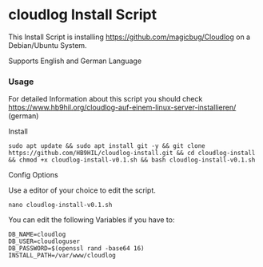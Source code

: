 # cloudlog Install Script

This Install Script is installing https://github.com/magicbug/Cloudlog on a Debian/Ubuntu System.

Supports English and German Language

### Usage

For detailed Information about this script you should check https://www.hb9hil.org/cloudlog-auf-einem-linux-server-installieren/ (german)


Install
```
sudo apt update && sudo apt install git -y && git clone https://github.com/HB9HIL/cloudlog-install.git && cd cloudlog-install && chmod +x cloudlog-install-v0.1.sh && bash cloudlog-install-v0.1.sh
```

Config Options

Use a editor of your choice to edit the script.
```
nano cloudlog-install-v0.1.sh
```

You can edit the following Variables if you have to:
```
DB_NAME=cloudlog
DB_USER=cloudloguser
DB_PASSWORD=$(openssl rand -base64 16)
INSTALL_PATH=/var/www/cloudlog
```
